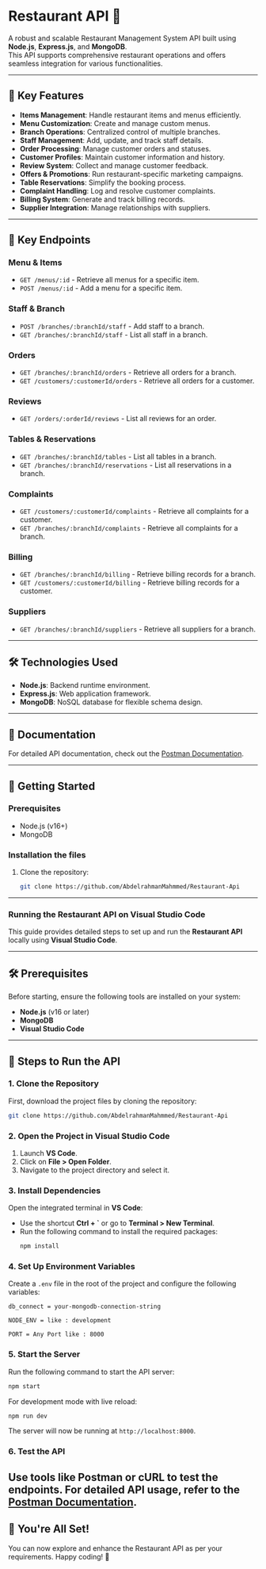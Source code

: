 # Restaurant API 🚀

A robust and scalable Restaurant Management System API built using **Node.js**, **Express.js**, and **MongoDB**.  
This API supports comprehensive restaurant operations and offers seamless integration for various functionalities.

---

## 🔑 Key Features
- **Items Management**: Handle restaurant items and menus efficiently.
- **Menu Customization**: Create and manage custom menus.
- **Branch Operations**: Centralized control of multiple branches.
- **Staff Management**: Add, update, and track staff details.
- **Order Processing**: Manage customer orders and statuses.
- **Customer Profiles**: Maintain customer information and history.
- **Review System**: Collect and manage customer feedback.
- **Offers & Promotions**: Run restaurant-specific marketing campaigns.
- **Table Reservations**: Simplify the booking process.
- **Complaint Handling**: Log and resolve customer complaints.
- **Billing System**: Generate and track billing records.
- **Supplier Integration**: Manage relationships with suppliers.

---

## 🔗 Key Endpoints
### Menu & Items
- `GET /menus/:id` - Retrieve all menus for a specific item.
- `POST /menus/:id` - Add a menu for a specific item.

### Staff & Branch
- `POST /branches/:branchId/staff` - Add staff to a branch.
- `GET /branches/:branchId/staff` - List all staff in a branch.

### Orders
- `GET /branches/:branchId/orders` - Retrieve all orders for a branch.
- `GET /customers/:customerId/orders` - Retrieve all orders for a customer.

### Reviews
- `GET /orders/:orderId/reviews` - List all reviews for an order.

### Tables & Reservations
- `GET /branches/:branchId/tables` - List all tables in a branch.
- `GET /branches/:branchId/reservations` - List all reservations in a branch.

### Complaints
- `GET /customers/:customerId/complaints` - Retrieve all complaints for a customer.
- `GET /branches/:branchId/complaints` - Retrieve all complaints for a branch.

### Billing
- `GET /branches/:branchId/billing` - Retrieve billing records for a branch.
- `GET /customers/:customerId/billing` - Retrieve billing records for a customer.

### Suppliers
- `GET /branches/:branchId/suppliers` - Retrieve all suppliers for a branch.

---

## 🛠️ Technologies Used
- **Node.js**: Backend runtime environment.
- **Express.js**: Web application framework.
- **MongoDB**: NoSQL database for flexible schema design.

---

## 📄 Documentation
For detailed API documentation, check out the [Postman Documentation](https://documenter.getpostman.com/view/39841782/2sAYQamWxQ).

---

## 🚀 Getting Started
### Prerequisites
- Node.js (v16+)
- MongoDB

### Installation the files
1. Clone the repository:
   ```bash
   git clone https://github.com/AbdelrahmanMahmmed/Restaurant-Api
---


### Running the Restaurant API on Visual Studio Code

This guide provides detailed steps to set up and run the **Restaurant API** locally using **Visual Studio Code**.

---

## 🛠️ Prerequisites

Before starting, ensure the following tools are installed on your system:
- **Node.js** (v16 or later)
- **MongoDB**
- **Visual Studio Code**

---

## 🚀 Steps to Run the API

### 1. Clone the Repository
First, download the project files by cloning the repository:
```bash
git clone https://github.com/AbdelrahmanMahmmed/Restaurant-Api
```

### 2. Open the Project in Visual Studio Code
1. Launch **VS Code**.
2. Click on **File > Open Folder**.
3. Navigate to the project directory and select it.

### 3. Install Dependencies
Open the integrated terminal in **VS Code**:
- Use the shortcut **Ctrl + `** or go to **Terminal > New Terminal**.
- Run the following command to install the required packages:
  ```bash
  npm install
  ```

### 4. Set Up Environment Variables
Create a `.env` file in the root of the project and configure the following variables:
```
db_connect = your-mongodb-connection-string

NODE_ENV = like : development

PORT = Any Port like : 8000
```

### 5. Start the Server
Run the following command to start the API server:
```bash
npm start
```

For development mode with live reload:
```bash
npm run dev
```

The server will now be running at `http://localhost:8000`.

### 6. Test the API
Use tools like **Postman** or **cURL** to test the endpoints. For detailed API usage, refer to the [Postman Documentation](https://documenter.getpostman.com/view/39841782/2sAYQamWxQ).
---

## 🎉 You're All Set!
You can now explore and enhance the Restaurant API as per your requirements. Happy coding! 🚀

